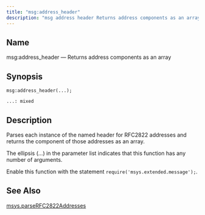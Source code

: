 ```yaml
---
title: "msg:address_header"
description: "msg address header Returns address components as an array msg address header Parses each instance of the named header for RFC 2822 addresses and returns the component of those addresses as an array The ellipsis in the parameter list indicates that this function has any number of arguments Enable this..."
---
```


<a name="lua.ref.msg_address_header"></a> 
## Name

msg:address_header — Returns address components as an array

<a name="idp16598928"></a> 
## Synopsis

`msg:address_header(...);`

`...: mixed`<a name="idp16601904"></a> 
## Description

Parses each instance of the named header for RFC2822 addresses and returns the component of those addresses as an array.

The ellipsis (...) in the parameter list indicates that this function has any number of arguments.

Enable this function with the statement `require('msys.extended.message');`.

<a name="idp16605344"></a> 
## See Also

[msys.parseRFC2822Addresses](lua.ref.msys.parseRFC2822Addresses "msys.parseRFC2822Addresses")